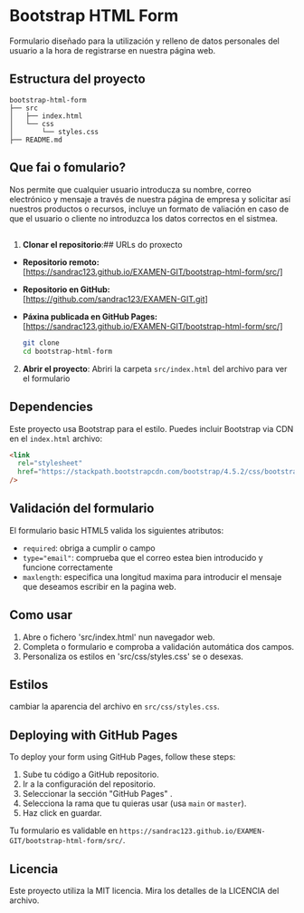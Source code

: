 # Bootstrap HTML Form

Formulario diseñado para la utilización y relleno de datos personales del usuario a la hora de registrarse en nuestra página web.

## Estructura del proyecto

```
bootstrap-html-form
├── src
│   ├── index.html
│   └── css
│       └── styles.css
├── README.md
```

## Que fai o fomulario?

Nos permite que cualquier usuario introducza su nombre, correo electrónico y mensaje a través de nuestra página de empresa y solicitar así nuestros productos o recursos, incluye un formato de valiación en caso de que el usuario o cliente no introduzca los datos correctos en el sistmea.

##

1. **Clonar el repositorio**:## URLs do proxecto

- **Repositorio remoto:**  
  [https://sandrac123.github.io/EXAMEN-GIT/bootstrap-html-form/src/]

- **Repositorio en GitHub:**  
  [https://github.com/sandrac123/EXAMEN-GIT.git]

- **Páxina publicada en GitHub Pages:**  
   [https://sandrac123.github.io/EXAMEN-GIT/bootstrap-html-form/src/]

  ```bash
  git clone
  cd bootstrap-html-form
  ```

2. **Abrir el proyecto**:
   Abriri la carpeta `src/index.html` del archivo para ver el formulario

## Dependencies

Este proyecto usa Bootstrap para el estilo. Puedes incluir Bootstrap via CDN en el `index.html` archivo:

```html
<link
  rel="stylesheet"
  href="https://stackpath.bootstrapcdn.com/bootstrap/4.5.2/css/bootstrap.min.css"
/>
```

## Validación del formulario

El formulario basic HTML5 valida los siguientes atributos:

- `required`: obriga a cumplir o campo
- `type="email"`: comprueba que el correo estea bien introducido y funcione correctamente
- `maxlength`: especifica una longitud maxima para introducir el mensaje que deseamos escribir en la pagina web.

## Como usar

1. Abre o fichero 'src/index.html' nun navegador web.
2. Completa o formulario e comproba a validación automática dos campos.
3. Personaliza os estilos en 'src/css/styles.css' se o desexas.

## Estilos

cambiar la aparencia del archivo en `src/css/styles.css`.

## Deploying with GitHub Pages

To deploy your form using GitHub Pages, follow these steps:

1. Sube tu código a GitHub repositorio.
2. Ir a la configuración del repositorio.
3. Seleccionar la sección "GitHub Pages" .
4. Selecciona la rama que tu quieras usar (usa `main` or `master`).
5. Haz click en guardar.

Tu formulario es validable en `https://sandrac123.github.io/EXAMEN-GIT/bootstrap-html-form/src/`.

## Licencia

Este proyecto utiliza la MIT licencia. Mira los detalles de la LICENCIA del archivo.
